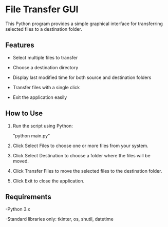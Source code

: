# File Transfer GUI
This Python program provides a simple graphical interface for transferring selected files to a destination folder.

## Features
- Select multiple files to transfer

- Choose a destination directory

- Display last modified time for both source and destination folders

- Transfer files with a single click

- Exit the application easily

## How to Use

1. Run the script using Python:
	
	"python main.py"

2. Click Select Files to choose one or more files from your system.

3. Click Select Destination to choose a folder where the files will be moved.

4. Click Transfer Files to move the selected files to the destination folder.

5. Click Exit to close the application.

## Requirements

-Python 3.x

-Standard libraries only: tkinter, os, shutil, datetime